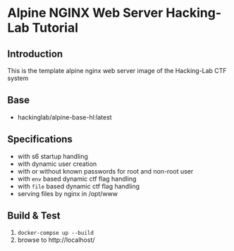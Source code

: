 # Alpine NGINX Web Server Hacking-Lab Tutorial 
## Introduction
This is the template alpine nginx web server image of the Hacking-Lab CTF system

## Base
* hackinglab/alpine-base-hl:latest

## Specifications
* with s6 startup handling
* with dynamic user creation
* with or without known passwords for root and non-root user
* with `env` based dynamic ctf flag handling
* with `file` based dynamic ctf flag handling
* serving files by nginx in /opt/www

## Build & Test
1. `docker-compse up --build`
2. browse to http://localhost/


